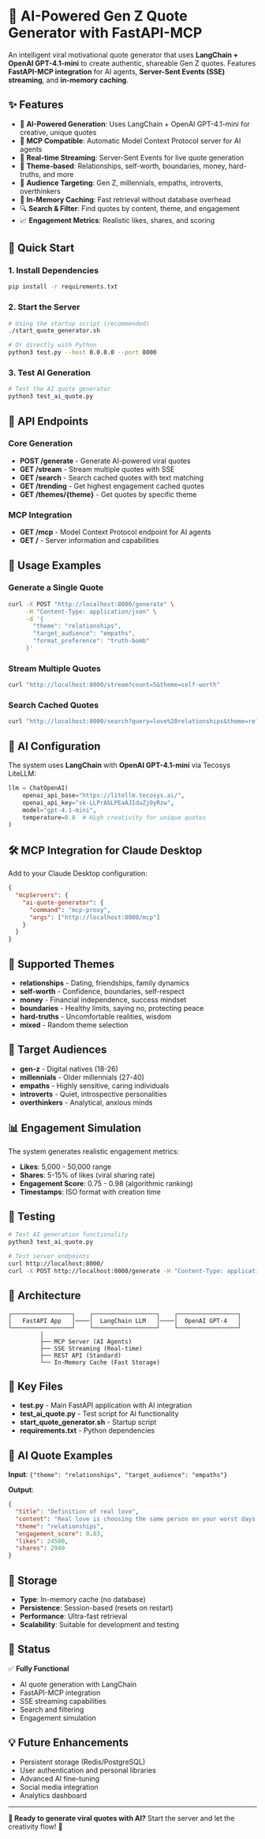 # 🤖 AI-Powered Gen Z Quote Generator with FastAPI-MCP

An intelligent viral motivational quote generator that uses **LangChain + OpenAI GPT-4.1-mini** to create authentic, shareable Gen Z quotes. Features **FastAPI-MCP integration** for AI agents, **Server-Sent Events (SSE) streaming**, and **in-memory caching**.

## ✨ Features

- 🧠 **AI-Powered Generation**: Uses LangChain + OpenAI GPT-4.1-mini for creative, unique quotes
- 🔄 **MCP Compatible**: Automatic Model Context Protocol server for AI agents
- 📡 **Real-time Streaming**: Server-Sent Events for live quote generation
- 🎯 **Theme-based**: Relationships, self-worth, boundaries, money, hard-truths, and more
- 👥 **Audience Targeting**: Gen Z, millennials, empaths, introverts, overthinkers
- 💾 **In-Memory Caching**: Fast retrieval without database overhead
- 🔍 **Search & Filter**: Find quotes by content, theme, and engagement
- 📈 **Engagement Metrics**: Realistic likes, shares, and scoring

## 🚀 Quick Start

### 1. Install Dependencies

```bash
pip install -r requirements.txt
```

### 2. Start the Server

```bash
# Using the startup script (recommended)
./start_quote_generator.sh

# Or directly with Python
python3 test.py --host 0.0.0.0 --port 8000
```

### 3. Test AI Generation

```bash
# Test the AI quote generator
python3 test_ai_quote.py
```

## 🔗 API Endpoints

### Core Generation
- **POST /generate** - Generate AI-powered viral quotes
- **GET /stream** - Stream multiple quotes with SSE
- **GET /search** - Search cached quotes with text matching
- **GET /trending** - Get highest engagement cached quotes
- **GET /themes/{theme}** - Get quotes by specific theme

### MCP Integration
- **GET /mcp** - Model Context Protocol endpoint for AI agents
- **GET /** - Server information and capabilities

## 🎯 Usage Examples

### Generate a Single Quote

```bash
curl -X POST "http://localhost:8000/generate" \
     -H "Content-Type: application/json" \
     -d '{
       "theme": "relationships",
       "target_audience": "empaths",
       "format_preference": "truth-bomb"
     }'
```

### Stream Multiple Quotes

```bash
curl "http://localhost:8000/stream?count=5&theme=self-worth"
```

### Search Cached Quotes

```bash
curl "http://localhost:8000/search?query=love%20relationships&theme=relationships"
```

## 🤖 AI Configuration

The system uses **LangChain** with **OpenAI GPT-4.1-mini** via Tecosys LiteLLM:

```python
llm = ChatOpenAI(
    openai_api_base="https://litellm.tecosys.ai/",
    openai_api_key="sk-LLPrAbLPEaAJIduZjOyRzw",
    model="gpt-4.1-mini",
    temperature=0.8  # High creativity for unique quotes
)
```

## 🛠️ MCP Integration for Claude Desktop

Add to your Claude Desktop configuration:

```json
{
  "mcpServers": {
    "ai-quote-generator": {
      "command": "mcp-proxy",
      "args": ["http://localhost:8000/mcp"]
    }
  }
}
```

## 🎨 Supported Themes

- **relationships** - Dating, friendships, family dynamics
- **self-worth** - Confidence, boundaries, self-respect  
- **money** - Financial independence, success mindset
- **boundaries** - Healthy limits, saying no, protecting peace
- **hard-truths** - Uncomfortable realities, wisdom
- **mixed** - Random theme selection

## 👥 Target Audiences

- **gen-z** - Digital natives (18-26)
- **millennials** - Older millennials (27-40) 
- **empaths** - Highly sensitive, caring individuals
- **introverts** - Quiet, introspective personalities
- **overthinkers** - Analytical, anxious minds

## 📊 Engagement Simulation

The system generates realistic engagement metrics:

- **Likes**: 5,000 - 50,000 range
- **Shares**: 5-15% of likes (viral sharing rate)
- **Engagement Score**: 0.75 - 0.98 (algorithmic ranking)
- **Timestamps**: ISO format with creation time

## 🧪 Testing

```bash
# Test AI generation functionality
python3 test_ai_quote.py

# Test server endpoints
curl http://localhost:8000/
curl -X POST http://localhost:8000/generate -H "Content-Type: application/json" -d '{}'
```

## 🔧 Architecture

```
┌─────────────────┐    ┌──────────────────┐    ┌─────────────────┐
│   FastAPI App   │────│  LangChain LLM   │────│  OpenAI GPT-4   │
└─────────────────┘    └──────────────────┘    └─────────────────┘
         │                                               
         ├── MCP Server (AI Agents)                     
         ├── SSE Streaming (Real-time)                  
         ├── REST API (Standard)                        
         └── In-Memory Cache (Fast Storage)             
```

## 📝 Key Files

- **test.py** - Main FastAPI application with AI integration
- **test_ai_quote.py** - Test script for AI functionality  
- **start_quote_generator.sh** - Startup script
- **requirements.txt** - Python dependencies

## 🌟 AI Quote Examples

**Input**: `{"theme": "relationships", "target_audience": "empaths"}`

**Output**:
```json
{
  "title": "Definition of real love",
  "content": "Real love is choosing the same person on your worst days, not just when the vibe's right.",
  "theme": "relationships",
  "engagement_score": 0.83,
  "likes": 24500,
  "shares": 2940
}
```

## 🔄 Storage

- **Type**: In-memory cache (no database)
- **Persistence**: Session-based (resets on restart)
- **Performance**: Ultra-fast retrieval
- **Scalability**: Suitable for development and testing

## 🚦 Status

✅ **Fully Functional**
- AI quote generation with LangChain
- FastAPI-MCP integration
- SSE streaming capabilities
- Search and filtering
- Engagement simulation

## 💡 Future Enhancements

- Persistent storage (Redis/PostgreSQL)
- User authentication and personal libraries
- Advanced AI fine-tuning
- Social media integration
- Analytics dashboard

---

**🎯 Ready to generate viral quotes with AI?** 
Start the server and let the creativity flow! 🚀
